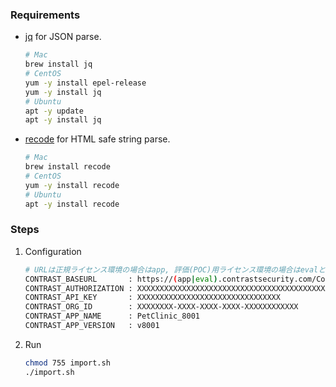 ### Requirements
- [jq](https://stedolan.github.io/jq/) for JSON parse.
  
    ```bash
    # Mac
    brew install jq
    # CentOS
    yum -y install epel-release
    yum -y install jq
    # Ubuntu
    apt -y update
    apt -y install jq
    ```
    
- [recode](https://github.com/rrthomas/recode/) for HTML safe string parse.

    ```bash
    # Mac
    brew install recode
    # CentOS
    yum -y install recode
    # Ubuntu
    apt -y install recode
    ```

### Steps
1. Configuration  
    ```bash
    # URLは正規ライセンス環境の場合はapp, 評価(POC)用ライセンス環境の場合はevalとなります。
    CONTRAST_BASEURL       : https://(app|eval).contrastsecurity.com/Contrast/
    CONTRAST_AUTHORIZATION : XXXXXXXXXXXXXXXXXXXXXXXXXXXXXXXXXXXXXXXXXXXXXXXXXX==
    CONTRAST_API_KEY       : XXXXXXXXXXXXXXXXXXXXXXXXXXXXXXXX
    CONTRAST_ORG_ID        : XXXXXXXX-XXXX-XXXX-XXXX-XXXXXXXXXXXX
    CONTRAST_APP_NAME      : PetClinic_8001
    CONTRAST_APP_VERSION   : v8001
    ```
1. Run  
    ```bash
    chmod 755 import.sh
    ./import.sh
    ```

